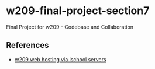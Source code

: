 # w209-final-project-section7
Final Project for w209 - Codebase and Collaboration


## References
- [w209 web hosting via ischool servers](https://docs.google.com/document/d/1WhGPj32ukYWc-v9qEs1WmMqofmXIKm0bniJs7tG19dI/edit)
